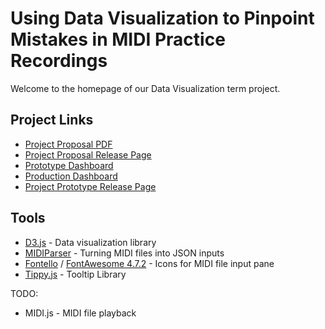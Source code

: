 # Using Data Visualization to Pinpoint Mistakes in MIDI Practice Recordings

Welcome to the homepage of our Data Visualization term project.

## Project Links

- [Project Proposal PDF][2]
- [Project Proposal Release Page][1]
- [Prototype Dashboard][3]
- [Production Dashboard][4]
- [Project Prototype Release Page][5] 

## Tools

- [D3.js](https://d3js.org/) - Data visualization library
- [MIDIParser](https://github.com/colxi/midi-parser-js) - Turning MIDI files into JSON inputs
- [Fontello](http://fontello.com/) / [FontAwesome 4.7.2](https://fontawesome.com/v4.7.0/) - Icons for MIDI file input pane
- [Tippy.js](https://atomiks.github.io/tippyjs/) - Tooltip Library

TODO:
- MIDI.js - MIDI file playback

[1]: https://github.com/jrg94/data-viz-term-project/releases/tag/v1.0.0
[2]: proposal/proposal.pdf
[3]: prototype/dashboard.html
[4]: midiviz/dashboard.html
[5]: https://github.com/jrg94/data-viz-term-project/releases/tag/v1.1.0